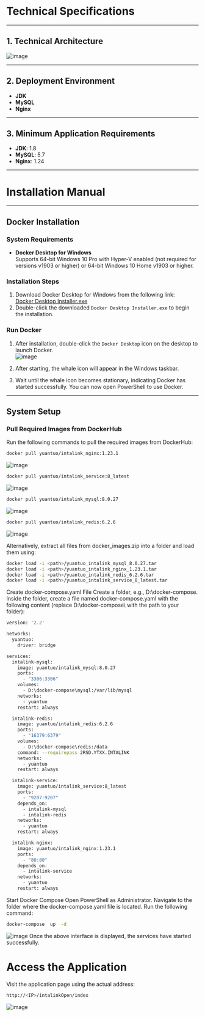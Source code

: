 # Technical Specifications

---

## 1. Technical Architecture
![image](https://github.com/user-attachments/assets/ac2e8b81-ae2a-4994-b3bd-22e1960d5a9c)

---

## 2. Deployment Environment

- **JDK**
- **MySQL**
- **Nginx**

---

## 3. Minimum Application Requirements

- **JDK**: 1.8
- **MySQL**: 5.7
- **Nginx**: 1.24

---

# Installation Manual

---

## Docker Installation

### System Requirements

- **Docker Desktop for Windows**  
  Supports 64-bit Windows 10 Pro with Hyper-V enabled (not required for versions v1903 or higher) or 64-bit Windows 10 Home v1903 or higher.

### Installation Steps

1. Download Docker Desktop for Windows from the following link:  
   [Docker Desktop Installer.exe](https://desktop.docker.com/win/main/amd64/Docker%20Desktop%20Installer.exe)
2. Double-click the downloaded `Docker Desktop Installer.exe` to begin the installation.

### Run Docker

1. After installation, double-click the `Docker Desktop` icon on the desktop to launch Docker.  
   ![image](https://github.com/user-attachments/assets/9eb4590f-59fe-4067-82c6-c1891ccd5975)

2. After starting, the whale icon will appear in the Windows taskbar.
3. Wait until the whale icon becomes stationary, indicating Docker has started successfully. You can now open PowerShell to use Docker.

---

## System Setup

### Pull Required Images from DockerHub

Run the following commands to pull the required images from DockerHub:

```bash
docker pull yuantuo/intalink_nginx:1.23.1
```
![image](https://github.com/user-attachments/assets/adc2a0c3-2578-48c6-852a-b73c08ffd4f2)
```bash
docker pull yuantuo/intalink_service:8_latest
```
![image](https://github.com/user-attachments/assets/80c0a2ab-71c4-402d-9eed-aa747c2915dd)

```bash
docker pull yuantuo/intalink_mysql:8.0.27
```
![image](https://github.com/user-attachments/assets/ddc59731-4cab-4932-b4b4-59e421416176)

```bash
docker pull yuantuo/intalink_redis:6.2.6
```
![image](https://github.com/user-attachments/assets/a962be6e-dacd-4c4a-86fa-c64cfaa24a49)


Alternatively, extract all files from docker_images.zip into a folder and load them using:

```bash
docker load -i <path>/yuantuo_intalink_mysql_8.0.27.tar
docker load -i <path>/yuantuo_intalink_nginx_1.23.1.tar
docker load -i <path>/yuantuo_intalink_redis_6.2.6.tar
docker load -i <path>/yuantuo_intalink_service_8_latest.tar
```

Create docker-compose.yaml File
Create a folder, e.g., D:\docker-compose.
Inside the folder, create a file named docker-compose.yaml with the following content (replace D:\docker-compose\ with the path to your folder):

```bash
version: '2.2'

networks:
  yuantuo:
    driver: bridge

services:
  intalink-mysql:
    image: yuantuo/intalink_mysql:8.0.27
    ports:
      - "3306:3306"
    volumes:
      - D:\docker-compose\mysql:/var/lib/mysql
    networks:
      - yuantuo
    restart: always

  intalink-redis:
    image: yuantuo/intalink_redis:6.2.6
    ports:
      - "16379:6379"
    volumes:
      - D:\docker-compose\redis:/data
    command: --requirepass 2RSD.YTXX.INTALINK
    networks:
      - yuantuo
    restart: always

  intalink-service:
    image: yuantuo/intalink_service:8_latest
    ports:
      - "9207:9207"
    depends_on:
      - intalink-mysql
      - intalink-redis
    networks:
      - yuantuo
    restart: always

  intalink-nginx:
    image: yuantuo/intalink_nginx:1.23.1
    ports:
      - "80:80"
    depends_on:
      - intalink-service
    networks:
      - yuantuo
    restart: always
```
Start Docker Compose
Open PowerShell as Administrator.
Navigate to the folder where the docker-compose.yaml file is located.
Run the following command:
```bash
docker-compose  up  -d
```

![image](https://github.com/user-attachments/assets/4f14c4c1-02e3-4f6c-a38f-b1c9d0925c82)
Once the above interface is displayed, the services have started successfully.


# Access the Application

Visit the application page using the actual address:
```bash
http://<IP>/intalinkOpen/index
```

![image](https://github.com/user-attachments/assets/a0d20bc8-6cb0-43ec-b074-93cfbe5cf70c)


   